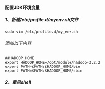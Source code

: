 #### 配置JDK环境变量

##### 1、新建/etc/profile.d/myenv.sh文件

```shell
sudo vim /etc/profile.d/my_env.sh
```

###### 添加以下内容

```shell
##HADOOP_HOME
export HADOOP_HOME=/opt/module/hadoop-3.2.2
export PATH=$PATH:$HADOOP_HOME/bin
export PATH=$PATH:$HADOOP_HOME/sbin
```

##### 2、重启shell

